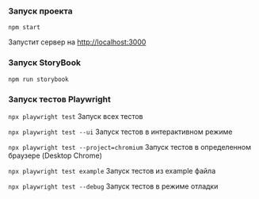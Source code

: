 ### Запуск проекта
`npm start`

Запустит сервер на [http://localhost:3000](http://localhost:3000)

### Запуск StoryBook
`npm run storybook`

### Запуск тестов Playwright
`npx playwright test` Запуск всех тестов

`npx playwright test --ui` Запуск тестов в интерактивном режиме

`npx playwright test --project=chromium` Запуск тестов в определенном браузере (Desktop Chrome)

`npx playwright test example` Запуск тестов из example файла

`npx playwright test --debug` Запуск тестов в режиме отладки

